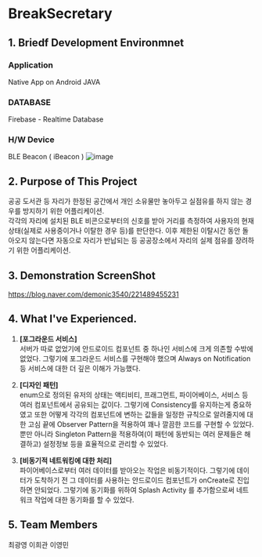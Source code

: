 # BreakSecretary

## 1. Briedf Development Environmnet

### Application  
Native App on Android
JAVA

### DATABASE  
Firebase - Realtime Database

### H/W Device
BLE Beacon ( iBeacon )
![image](https://user-images.githubusercontent.com/34915108/54450123-028bed00-4793-11e9-885c-d762afc43631.png)


## 2. Purpose of This Project  

 공공 도서관 등 자리가 한정된 공간에서 개인 소유물만 놓아두고 실점유를 하지 않는 경우를 방지하기 위한 어플리케이션.  
각각의 자리에 설치된 BLE 비콘으로부터의 신호를 받아 거리를 측정하여 
사용자의 현재 상태(실제로 사용중이거나 이탈한 경우 등)를 판단한다. 
이후 제한된 이탈시간 동안 돌아오지 않는다면 자동으로 자리가 반납되는 등 공공장소에서 자리의 실제 점유를 장려하기 위한 어플리케이션.



## 3. Demonstration ScreenShot  

https://blog.naver.com/demonic3540/221489455231



## 4. What I've Experienced.

1. **[포그라운드 서비스]**  
서버가 따로 없었기에 안드로이드 컴포넌트 중 하나인 서비스에 크게 의존할 수밖에 없었다. 그렇기에 포그라운드 서비스를 구현해야 했으며
Always on Notification 등 서비스에 대한 더 깊은 이해가 가능했다.

2. **[디자인 패턴]**  
 enum으로 정의된 유저의 상태는 액티비티, 프래그먼트, 파이어베이스, 서비스 등 여러 컴포넌트에서 공유되는 값이다. 그렇기에 Consistency를 유지하는게 중요하였고 또한 어떻게 각각의 컴포넌트에 변하는 값들을 일정한 규칙으로 알려줄지에 대한 고심 끝에 Observer Pattern을 적용하여 꽤나 깔끔한 코드를 구현할 수 있었다.
뿐만 아니라 Singleton Pattern을 적용하여(이 패턴에 동반되는 여러 문제들은 해결하고) 설정정보 등을 효율적으로 관리할 수 있었다.

3. **[비동기적 네트워킹에 대한 처리]**  
 파이어베이스로부터 여러 데이터를 받아오는 작업은 비동기적이다. 그렇기에 데이터가 도착하기 전 그 데이터를 사용하는 안드로이드 컴포넌트가 onCreate로 진입하면 안되었다. 그렇기에 동기화를 위하여 Splash Activity 를 추가함으로써 네트워크 작업에 대한 동기화를 할 수 있었다.




## 5. Team Members  
 최광영 이희관 이영민

